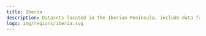 ```yaml
---
title: Iberia
description: Datasets located in the Iberian Peninsula, include data from both Portugal and Spain mainlands.
logo: img/regions/iberia.svg
---
```


